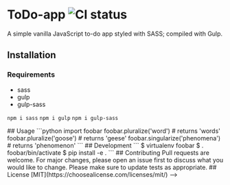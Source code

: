 # ToDo-app ![CI status](https://img.shields.io/badge/build-passing-brightgreen.svg)

A simple vanilla JavaScript to-do app styled with SASS; compiled with Gulp.

 ## Installation

### Requirements
* sass 
* gulp 
* gulp-sass

`npm i sass`
`npm i gulp`
`npm i gulp-sass`

<!-->
## Usage

```python
import foobar

foobar.pluralize('word') # returns 'words'
foobar.pluralize('goose') # returns 'geese'
foobar.singularize('phenomena') # returns 'phenomenon'
```

## Development
```
$ virtualenv foobar
$ . foobar/bin/activate
$ pip install -e .
```

## Contributing
Pull requests are welcome. For major changes, please open an issue first to discuss what you would like to change.

Please make sure to update tests as appropriate.

## License
[MIT](https://choosealicense.com/licenses/mit/) -->
